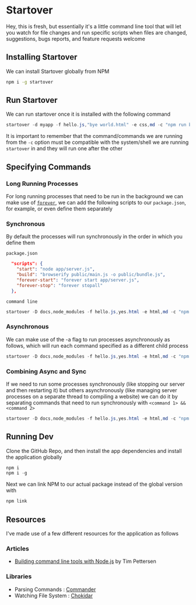# Startover

Hey, this is fresh, but essentially it's a little command line tool that will let you watch for file changes and run specific scripts when files are changed, suggestions, bugs reports, and feature requests welcome

## Installing Startover

We can install Startover globally from NPM

```bash
npm i -g startover
```

## Run Startover

We can run startover once it is installed with the following command

```powershell
startover -d myapp -f hello.js,"bye world.html" -e css,md -c "npm run build" -D test,
```

It is important to remember that the command/commands we are running from the `-c` option must be compatible with the system/shell we are running `startover` in and they will run one after the other

## Specifying Commands 

### Long Running Processes

For long running processes that need to be run in the background we can make use of [`forever`](https://www.npmjs.com/package/chokidar), we can add the following scripts to our `package.json`, for example, or even define them separately

### Synchronous

By default the processes will run synchronously in the order in which you define them

`package.json`

```json
  "scripts": {
    "start": "node app/server.js",
    "build": "browserify public/main.js -o public/bundle.js",
    "forever-start": "forever start app/server.js",
    "forever-stop": "forever stopall"
  },
```

`command line`

```powershell
startover -D docs,node_modules -f hello.js,yes.html -e html,md -c "npm run forever-stop","npm run build","npm run forever-start"
```

### Asynchronous

We can make use of the -a flag to run processes asynchronously as follows, which will run each command specified as a different child process 

```powershell 
startover -D docs,node_modules -f hello.js,yes.html -e html,md -c "npm run forever-stop","npm run build","npm run forever-start" -a 
```

### Combining Async and Sync 

If we need to run some processes synchronously (like stopping our server and then restarting it) but others asynchronously (like managing server processes on a separate thread to compiling a website) we can do it by separating commands that need to run synchronously with `<command 1> && <command 2>`

```powershell
startover -D docs,node_modules -f hello.js,yes.html -e html,md -c "npm run forever-stop && npm run forever-start","npm run build" -a 
```

## Running Dev

Clone the GitHub Repo, and then install the app dependencies and install the application globally

```powershell
npm i
npm i -g
```

Next we can link NPM to our actual package instead of the global version with

```powershell
npm link
```

## Resources

I've made use of a few different resources for the application as follows

### Articles

-   [Building command line tools with Node.js](https://developer.atlassian.com/blog/2015/11/scripting-with-node/) by Tim Pettersen

### Libraries

-   Parsing Commands : [Commander](https://npmjs.org/package/commander)
-   Watching File System : [Chokidar](https://www.npmjs.com/package/chokidar)
